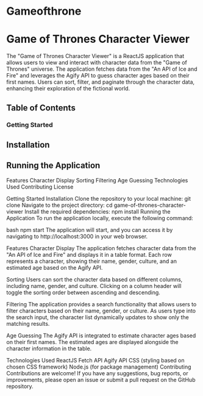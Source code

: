 # Gameofthrone
<h1>Game of Thrones Character Viewer</h1>
<p>The "Game of Thrones Character Viewer" is a ReactJS application that allows users to view and interact with character data from the "Game of Thrones" universe. The application fetches data from the "An API of Ice and Fire" and leverages the Agify API to guess character ages based on their first names. Users can sort, filter, and paginate through the character data, enhancing their exploration of the fictional world.
</p>

<h2>Table of Contents </h2>
<h3>Getting Started</h3>
<h2>Installation</h2>
<h2>Running the Application</h2>
Features
Character Display
Sorting
Filtering
Age Guessing
Technologies Used
Contributing
License

Getting Started
Installation
Clone the repository to your local machine:   git clone <repository-url>
Navigate to the project directory:   cd game-of-thrones-character-viewer
Install the required dependencies:   npm install
Running the Application
To run the application locally, execute the following command:

bash
npm start
The application will start, and you can access it by navigating to http://localhost:3000 in your web browser.


Features
Character Display
The application fetches character data from the "An API of Ice and Fire" and displays it in a table format. Each row represents a character, showing their name, gender, culture, and an estimated age based on the Agify API.

Sorting
Users can sort the character data based on different columns, including name, gender, and culture. Clicking on a column header will toggle the sorting order between ascending and descending.

Filtering
The application provides a search functionality that allows users to filter characters based on their name, gender, or culture. As users type into the search input, the character list dynamically updates to show only the matching results.

Age Guessing
The Agify API is integrated to estimate character ages based on their first names. The estimated ages are displayed alongside the character information in the table.

Technologies Used
ReactJS
Fetch API
Agify API
CSS (styling based on chosen CSS framework)
Node.js (for package management)
Contributing
Contributions are welcome! If you have any suggestions, bug reports, or improvements, please open an issue or submit a pull request on the GitHub repository.